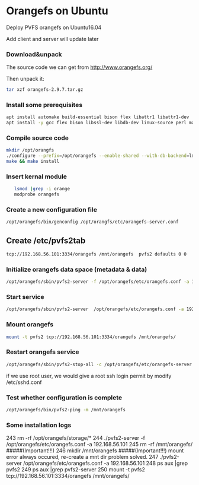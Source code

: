 # Orangefs on Ubuntu
Deploy PVFS orangefs on Ubuntu16.04

Add client and server will update later

### Download&unpack
The source code we can get from http://www.orangefs.org/

Then unpack it:
```bash
tar xzf orangefs-2.9.7.tar.gz
```

### Install some prerequisites
```bash
apt install automake build-essential bison flex libattr1 libattr1-dev
apt install -y gcc flex bison libssl-dev libdb-dev linux-source perl make autoconf linux-headers-`uname -r` zip openssl automake autoconf patch g++ 
```

### Compile source code
```bash
mkdir /opt/orangfs
./configure --prefix=/opt/orangefs --enable-shared --with-db-backend=lmdb
make && make install
```

### Insert kernal module
```bash
   lsmod |grep -i orange
   modprobe orangefs
```

### Create a new configuration file
```bash
/opt/orangefs/bin/genconfig /opt/orangfs/etc/orangefs-server.conf
```

## Create /etc/pvfs2tab
```bash
tcp://192.168.56.101:3334/orangefs /mnt/orangefs  pvfs2 defaults 0 0
```

### Initialize orangefs data space (metadata & data)
```bash
/opt/orangefs/sbin/pvfs2-server -f /opt/orangefs/etc/orangefs.conf -a 192.168.56.101
```

### Start service
```bash
/opt/orangefs/sbin/pvfs2-server  /opt/orangefs/etc/orangefs.conf -a 192.168.56.101
```

### Mount orangefs
```bash
mount -t pvfs2 tcp://192.168.56.101:3334/orangefs /mnt/orangefs/
```


### Restart orangefs service
```bash
/opt/orangefs/sbin/pvfs2-stop-all -c /opt/orangefs/etc/orangefs-server.conf
```
if we use root user, we would give a root ssh login permit by modify /etc/sshd.conf

### Test whether configuration is complete
```bash
/opt/orangefs/bin/pvfs2-ping -m /mnt/orangefs
```

### Some installation logs
  243  rm -rf /opt/orangefs/storage/*
  244  ./pvfs2-server -f /opt/orangefs/etc/orangefs.conf -a 192.168.56.101
  245  rm -rf /mnt/orangefs/ #####(Important!!!)
  246  mkdir /mnt/orangefs   #####(Important!!!) mount error always occured, re-create a mnt dir problem solved.
  247  ./pvfs2-server  /opt/orangefs/etc/orangefs.conf -a 192.168.56.101
  248  ps aux |grep pvfs2
  249  ps aux |grep pvfs2-server
  250  mount -t pvfs2 tcp://192.168.56.101:3334/orangefs /mnt/orangefs/

